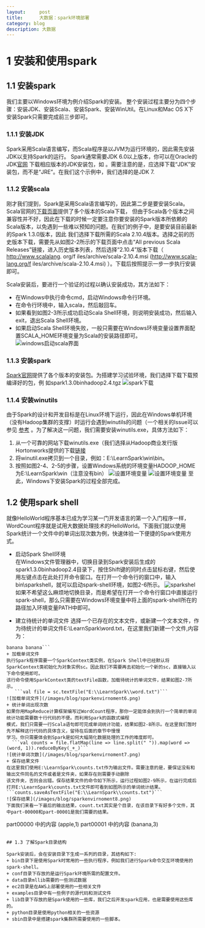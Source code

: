 ```yaml
---
layout:     post
title:      大数据：spark环境部署
category: blog
description: 大数据
---      
```


#  1 安装和使用spark
##  1.1 安装spark
  我们主要以Windows环境为例介绍Spark的安装。
  整个安装过程主要分为四个步骤：安装JDK、安装Scala、安装Spark、安装WinUtil。在Linux和Mac OS X下
  安装Spark只需要完成前三步即可。
  
### 1.1.1 安装JDK
Spark采用Scala语言编写，而Scala程序是以JVM为运行环境的，因此需先安装JDK以支持Spark的运行。
Spark通常需要JDK 6.0以上版本，你可以在Oracle的JDK[官网](http://www.oracle.com/technetwork/java/javase/downloads/index.html) 下载相应版本的JDK安装包，如
。需要注意的是，应选择下载“JDK”安装包，而不是“JRE”。在我们这个示例中，我们选择的是JDK 7.
    
    
### 1.1.2 安装scala    
刚才我们提到，Spark是采用Scala语言编写的，因此第二步是要安装Scala。Scala官网的[下载页面](http://www.scala-lang.org/download/)提供了多个版本的Scala下载，
但由于Scala各个版本之间兼容性并不好，因此在下载的时候一定要注意你要安装的Spark版本所依赖的Scala版本，以免遇到一些难以预知的问题。在我们的例子中，是要安装目前最新的Spark 1.3.0版本，因此
我们选择下载所需的Scala 2.10.4版本。选择之前的历史版本下载，需要先从如图2-2所示的下载页面中点击“All previous Scala Releases”链接，进入历史版本列表，然后选择“2.10.4”版本下载（ http://www.scalalang.
org/f iles/archive/scala-2.10.4.msi (http://www.scala-lang.org/f iles/archive/scala-2.10.4.msi) ）。下载后按照提示一步一步执行安装即可。
        
  Scala安装后，要进行一个验证的过程以确认安装成功，其方法如下：
  + 在Windows中执行命令cmd，启动Windows命令行环境。    
  + 在命令行环境中，输入scala，然后敲回车。    
  + 如果看到如图2-3所示成功启动Scala Shell环境，则说明安装成功，然后输入exit，退出Scala Shell环境。
  + 如果启动Scala Shell环境失败，一般只需要在Windows环境变量设置界面配置SCALA_HOME环境变量为Scala的安装路径即可。
  ![windows启动scala界面](/images/blog/sparkenvirnoment1.png)    
  
### 1.1.3 安装spark    
 [Spark官网](http://spark.apache.org/downloads.html)提供了各个版本的安装包。为搭建学习试验环境，我们选择下载下载预编译好的包，例
如spark1.3.0binhadoop2.4.tgz
 ![spark下载](/images/blog/sparkenvirnoment2.png)    
 
### 1.1.4 安装winutils    

由于Spark的设计和开发目标是在Linux环境下运行，因此在Windows单机环境（没有Hadoop集群的支撑）时运行会遇到winutils的问题（一个相关的Issue可以参见
[参考](https://issues.apache.org/jira/browse/SPARK-2356) 。为了解决这一问题，我们需要安装winutils.exe，具体方法如下：    
1. 从一个可靠的网站下载winutils.exe（我们选择从Hadoop商业发行版Hortonworks提供的下载[链接](http://public-repo-1.hortonworks.com/hdp-win-alpha/winutils.exe)
2. 将winutil.exe拷贝到一个目录，例如：E:\LearnSpark\win\bin。
3. 按照如图2-4、2-5的步骤，设置Windows系统的环境变量HADOOP_HOME为E:\LearnSpark\win（注意没有bin）
![设置环境变量](/images/blog/sparkenvirnoment3.png)
![设置环境变量](/images/blog/sparkenvirnoment4.png)
至此，Windows下安装Spark的过程全部完成。

## 1.2 使用spark shell    
  就像HelloWorld程序基本已成为学习某一门开发语言的第一个入门程序一样，WordCount程序就是试用大数据处理技术的HelloWorld。下面我们就以使用Spark统计一个文件中的单词出现次数为例，快速体验一下便捷的Spark使用方式。
+ 启动Spark Shell环境    
在Windows文件管理器中，切换目录到Spark安装后生成的spark1.3.0binhadoop2.4目录下，按住Shift键的同时点击鼠标右键，然后使用左键点击在此处打开命令窗口。在打开一个命令行的窗口中，输入bin\sparkshell，就可以启动spark-shell环境，如图2-6所示。
![sparkshel](/images/blog/sparkenvirnoment5.png)
如果不希望这么麻烦地切换目录，而是希望在打开一个命令行窗口中直接运行spark-shell，那么只需要在Windows环境变量中将上面的spark-shell所在的路径加入环境变量PATH中即可。

+ 建立待统计的单词文件
选择一个已存在的文本文件，或新建一个文本文件，作为待统计的单词文件E:\LearnSpark\word.txt，在这里我们新建一个文件,内容为：    

```apple banana
banana banana```    
+ 加载单词文件    
执行Spark程序需要一个SparkContext类实例，在Spark Shell中已经默认将SparkContext类初始化为对象实例sc。因此我们不需要再去初始化一个新的sc，直接输入以下命令使用即可。
该行命令使用SparkContext类的textFile函数，加载待统计的单词文件，结果如图2-7所示。    
   ```val file = sc.textFile("E:\\LearnSpark\\word.txt")```    
![加载单词文件](/images/blog/sparkenvirnoment6.png)       
+ 统计单词出现次数    
如果你用MapReduce计算框架编写过WordCount程序，那你一定能体会到执行一个简单的单词统计功能需要数十行代码的不便。而利用Spark的函数式编程
模式，我们只需要一行Scala语句即可完成单词统计功能，结果如图2-8所示。在这里我们暂时先不解释这行代码的具体含义，留待在后面的章节中慢慢
学习。你只需要体会到Spark是如何大幅简化数据处理的工作的难度即可。    
  ```val counts = file.flatMap(line => line.split(" ")).map(word => (word, 1)).reduceByKey(_+_)```    
![统计单词次数](/images/blog/sparkenvirnoment7.png)     
+ 保存结果文件    
在这里我们使用E:\LearnSpark\counts.txt作为输出文件。需要注意的是，要保证没有和输出文件同名的文件或者是文件夹，如果存在则需要手动删除
该文件夹，否则会出错。保存结果文件的命令如下所示，运行过程如图2-9所示，在运行完成后打开E:\LearnSpark\counts.txt文件即可看到如图所示的单词统计结果。    
```counts.saveAsTextFile("E:\\LearnSpark\\counts.txt")```    
![保存结果](/images/blog/sparkenvirnoment8.png)    
下面我们来看一下最后的输出结果，count.txt其实是个目录，在该目录下有好多个文件，其中part-00000和part-00001是我们需要的结果。
```
part00000
中的内容
(apple,1)
part00001
中的内容
(banana,3)
```    

## 1.3 了解Spark目录结构    

Spark安装后，会在安装目录下生成一系列的目录，其结构如下:    
+ bin目录下是使用Spark时常用的一些执行程序，例如我们进行Spark命令交互环境使用的spark-shell。    
+ conf目录下存放的是运行Spark环境所需的配置文件。    
+ data目录mllib需要的一些测试数据    
+ ec2目录是在AWS上部署使用的一些相关文件    
+ examples目录中有一些例子的源代码和测试文件    
+ lib目录下存放的是Spark使用的一些库，我们之后开发spark应用，也是需要使用这些库的。    
+ python目录是使用python相关的一些资源    
+ sbin目录中是搭建spark集群所需要使用的一些脚本。


 

